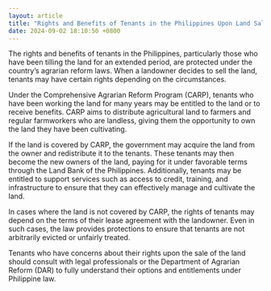 ```yaml
---
layout: article
title: "Rights and Benefits of Tenants in the Philippines Upon Land Sale"
date: 2024-09-02 18:10:50 +0800
---
```


<p>The rights and benefits of tenants in the Philippines, particularly those who have been tilling the land for an extended period, are protected under the country’s agrarian reform laws. When a landowner decides to sell the land, tenants may have certain rights depending on the circumstances.</p><p>Under the Comprehensive Agrarian Reform Program (CARP), tenants who have been working the land for many years may be entitled to the land or to receive benefits. CARP aims to distribute agricultural land to farmers and regular farmworkers who are landless, giving them the opportunity to own the land they have been cultivating.</p><p>If the land is covered by CARP, the government may acquire the land from the owner and redistribute it to the tenants. These tenants may then become the new owners of the land, paying for it under favorable terms through the Land Bank of the Philippines. Additionally, tenants may be entitled to support services such as access to credit, training, and infrastructure to ensure that they can effectively manage and cultivate the land.</p><p>In cases where the land is not covered by CARP, the rights of tenants may depend on the terms of their lease agreement with the landowner. Even in such cases, the law provides protections to ensure that tenants are not arbitrarily evicted or unfairly treated.</p><p>Tenants who have concerns about their rights upon the sale of the land should consult with legal professionals or the Department of Agrarian Reform (DAR) to fully understand their options and entitlements under Philippine law.</p>